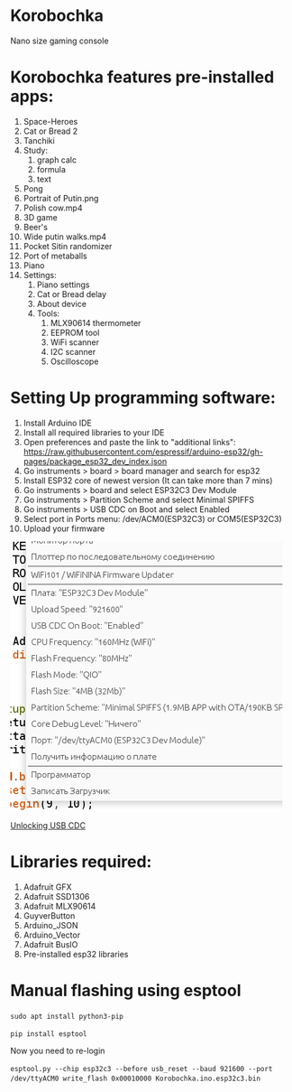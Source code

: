 # Korobochka
Nano size gaming console

# Korobochka features pre-installed apps:
  1. Space-Heroes
  2. Cat or Bread 2
  3. Tanchiki
  5. Study:
      1. graph calc
      2. formula
      3. text
  6. Pong
  7. Portrait of Putin.png
  8. Polish cow.mp4
  9. 3D game
  10. Beer's
  11. Wide putin walks.mp4
  12. Pocket Sitin randomizer
  13. Port of metaballs
  14. Piano
  15. Settings:
      1. Piano settings
      2. Cat or Bread delay
      3. About device
      4. Tools:
          1. MLX90614 thermometer
          2. EEPROM tool
          3. WiFi scanner
          4. I2C scanner
          5. Oscilloscope

# Setting Up programming software:

  1. Install Arduino IDE
  2. Install all required libraries to your IDE
  3. Open preferences and paste the link to "additional links":
    https://raw.githubusercontent.com/espressif/arduino-esp32/gh-pages/package_esp32_dev_index.json
  4. Go instruments > board > board manager and search for esp32
  5. Install ESP32 core of newest version (It can take more than 7 mins)
  6. Go instruments > board and select ESP32C3 Dev Module
  7. Go instruments > Partition Scheme and select Minimal SPIFFS
  8. Go instruments > USB CDC on Boot and select Enabled
  9. Select port in Ports menu: /dev/ACM0(ESP32C3) or COM5(ESP32C3)
  10. Upload your firmware

  ![Right settings](https://github.com/efim-sys/Korobochka/raw/main/settings.png "Make sure yuo have same settings")

  [Unlocking USB CDC](http://efim.adior.ru/index.php/46-korobochka-usb-cdc-unlock)

# Libraries required:
  1. Adafruit GFX
  2. Adafruit SSD1306
  3. Adafruit MLX90614
  4. GuyverButton
  5. Arduino_JSON
  6. Arduino_Vector
  7. Adafruit BusIO
  8. Pre-installed esp32 libraries

# Manual flashing using esptool
  `sudo apt install python3-pip`
  
  `pip install esptool`

  Now you need to re-login

  `esptool.py --chip esp32c3 --before usb_reset --baud 921600 --port /dev/ttyACM0 write_flash 0x00010000 Korobochka.ino.esp32c3.bin`